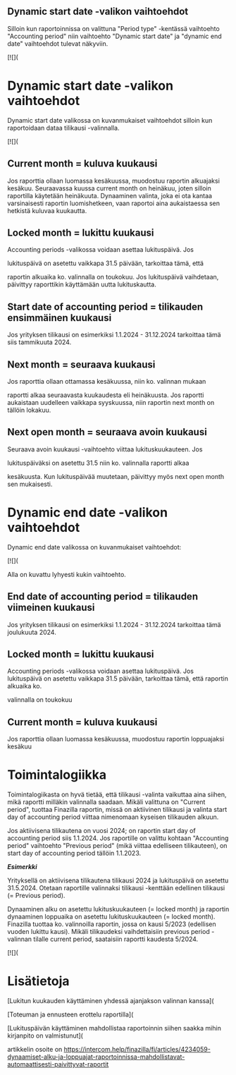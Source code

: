 ## Dynamic start date -valikon vaihtoehdot

Silloin kun raportoinnissa on valittuna "Period type" -kentässä vaihtoehto "Accounting period" niin vaihtoehto "Dynamic start date" ja "dynamic end date" vaihtoehdot tulevat näkyviin.

[![](

# Dynamic start date -valikon vaihtoehdot

Dynamic start date valikossa on kuvanmukaiset vaihtoehdot silloin kun raportoidaan dataa tilikausi -valinnalla.

[![](

## Current month = kuluva kuukausi

Jos raporttia ollaan luomassa kesäkuussa, muodostuu raportin alkuajaksi kesäkuu. Seuraavassa kuussa current month on heinäkuu, joten silloin raportilla käytetään heinäkuuta. Dynaaminen valinta, joka ei ota kantaa varsinaisesti raportin luomishetkeen, vaan raportoi aina aukaistaessa sen hetkistä kuluvaa kuukautta.

## Locked month = lukittu kuukausi

Accounting periods -valikossa voidaan asettaa lukituspäivä. Jos

lukituspäivä on asetettu vaikkapa 31.5 päivään, tarkoittaa tämä, että

raportin alkuaika ko. valinnalla on toukokuu. Jos lukituspäivä vaihdetaan, päivittyy raporttikin käyttämään uutta lukituskautta.

## Start date of accounting period = tilikauden ensimmäinen kuukausi

Jos yrityksen tilikausi on esimerkiksi 1.1.2024 - 31.12.2024 tarkoittaa tämä siis tammikuuta 2024.

## Next month = seuraava kuukausi

Jos raporttia ollaan ottamassa kesäkuussa, niin ko. valinnan mukaan

raportti alkaa seuraavasta kuukaudesta eli heinäkuusta. Jos raportti aukaistaan uudelleen vaikkapa syyskuussa, niin raportin next month on tällöin lokakuu.

## Next open month = seuraava avoin kuukausi

Seuraava avoin kuukausi -vaihtoehto viittaa lukituskuukauteen. Jos

lukituspäiväksi on asetettu 31.5 niin ko. valinnalla raportti alkaa

kesäkuusta. Kun lukituspäivää muutetaan, päivittyy myös next open month sen mukaisesti.

# Dynamic end date -valikon vaihtoehdot

Dynamic end date valikossa on kuvanmukaiset vaihtoehdot:

[![](

Alla on kuvattu lyhyesti kukin vaihtoehto.

## End date of accounting period = tilikauden viimeinen kuukausi

Jos yrityksen tilikausi on esimerkiksi 1.1.2024 - 31.12.2024 tarkoittaa tämä joulukuuta 2024.

## Locked month = lukittu kuukausi

Accounting periods -valikossa voidaan asettaa lukituspäivä. Jos lukituspäivä on asetettu vaikkapa 31.5 päivään, tarkoittaa tämä, että raportin alkuaika ko.

valinnalla on toukokuu

## Current month = kuluva kuukausi

Jos raporttia ollaan luomassa kesäkuussa, muodostuu raportin loppuajaksi kesäkuu

# Toimintalogiikka

Toimintalogiikasta on hyvä tietää, että tilikausi -valinta vaikuttaa aina siihen, mikä raportti milläkin valinnalla saadaan. Mikäli valittuna on "Current period", tuottaa Finazilla raportin, missä on aktiivinen tilikausi ja valinta start day of accounting period viittaa nimenomaan kyseisen tilikauden alkuun.

Jos aktiivisena tilikautena on vuosi 2024; on raportin start day of accounting period siis 1.1.2024. Jos raportille on valittu kohtaan "Accounting period" vaihtoehto "Previous period" (mikä viittaa edelliseen tilikauteen), on start day of accounting period tällöin 1.1.2023.

***Esimerkki***

Yrityksellä on aktiivisena tilikautena tilikausi 2024 ja lukituspäivä on asetettu 31.5.2024. Otetaan raportille valinnaksi tilikausi -kenttään edellinen tilikausi (= Previous period).

Dynaaminen alku on asetettu lukituskuukauteen (= locked month) ja raportin dynaaminen loppuaika on asetettu lukituskuukauteen (= locked month). Finazilla tuottaa ko. valinnoilla raportin, jossa on kausi 5/2023 (edellisen vuoden lukittu kausi). Mikäli tilikaudeksi vaihdettaisiin previous period -valinnan tilalle current period, saataisiin raportti kaudesta 5/2024.

[![](

# Lisätietoja

[Lukitun kuukauden käyttäminen yhdessä ajanjakson valinnan kanssa](

[Toteuman ja ennusteen erottelu raportilla](

[Lukituspäivän käyttäminen mahdollistaa raportoinnin siihen saakka mihin kirjanpito on valmistunut](



artikkelin osoite on https://intercom.help/finazilla/fi/articles/4234059-dynaamiset-alku-ja-loppuajat-raportoinnissa-mahdollistavat-automaattisesti-paivittyvat-raportit

